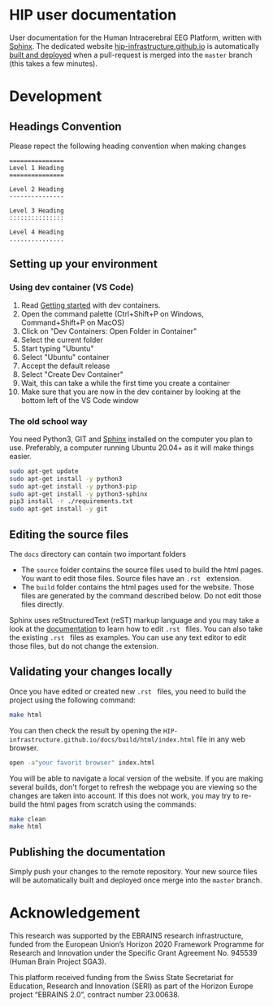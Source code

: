 # HIP user documentation

User documentation for the Human Intracerebral EEG Platform, written with [Sphinx](https://www.sphinx-doc.org/en/master/index.html).
The dedicated website [hip-infrastructure.github.io](https://hip-infrastructure.github.io/) is automatically [built and deployed](https://github.com/marketplace/actions/sphinx-to-github-pages) when a pull-request is merged into the `master` branch (this takes a few minutes).

# Development

## Headings Convention

Please repect the following heading convention when making changes

```
===============
Level 1 Heading
===============

Level 2 Heading
---------------

Level 3 Heading
:::::::::::::::

Level 4 Heading
...............

```

## Setting up your environment

### Using dev container (VS Code)

1. Read [Getting started](https://code.visualstudio.com/docs/devcontainers/containers#_getting-started) with dev containers.
1. Open the command palette (Ctrl+Shift+P on Windows, Command+Shift+P on MacOS)
1. Click on "Dev Containers: Open Folder in Container"
1. Select the current folder
1. Start typing "Ubuntu"
1. Select "Ubuntu" container
1. Accept the default release
1. Select "Create Dev Container"
1. Wait, this can take a while the first time you create a container
1. Make sure that you are now in the dev container by looking at the bottom left of the VS Code window

### The old school way

You need Python3, GIT and [Sphinx](https://www.sphinx-doc.org/en/master/usage/installation.html) installed on the computer you plan to use. Preferably, a computer running Ubuntu 20.04+ as it will make things easier.

```bash
sudo apt-get update
sudo apt-get install -y python3
sudo apt-get install -y python3-pip
sudo apt-get install -y python3-sphinx
pip3 install -r ./requirements.txt
sudo apt-get install -y git
```

## Editing the source files

The `docs` directory can contain two important folders
* The `source` folder contains the source files used to build the html pages. You want to edit those files. Source files have an `.rst ` extension.
* The `build` folder contains the html pages used for the website. Those files are generated by the command described below. Do not edit those files directly.

Sphinx uses reStructuredText (reST) markup language and you may take a look at the [documentation](https://www.sphinx-doc.org/en/master/index.html) to learn how to edit `.rst ` files. You can also take the existing `.rst ` files as examples. You can use any text editor to edit those files, but do not change the extension.

## Validating your changes locally

Once you have edited or created new `.rst ` files, you need to build the project using the following command:

```bash
make html
```

You can then check the result by opening the `HIP-infrastructure.github.io/docs/build/html/index.html` file in any web browser.

```bash
open -a"your favorit browser" index.html
```

You will be able to navigate a local version of the website. If you are making several builds, don't forget to refresh the webpage you are viewing so the changes are taken into account. If this does not work, you may try to re-build the html pages from scratch using the commands:

```bash
make clean
make html
```

## Publishing the documentation

Simply push your changes to the remote repository. Your new source files will be automatically built and deployed once merge into the `master` branch.

# Acknowledgement

This research was supported by the EBRAINS research infrastructure, funded from the European Union’s Horizon 2020 Framework Programme for Research and Innovation under the Specific Grant Agreement No. 945539 (Human Brain Project SGA3).

This platform received funding from the Swiss State Secretariat for Education, Research and Innovation (SERI) as part of the Horizon Europe project “EBRAINS 2.0”, contract number 23.00638.
